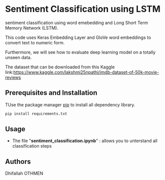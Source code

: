 # Sentiment Classification using LSTM

sentiment classification  using word emebedding and Long Short Term Memory Network (LSTM).

This code uses  Keras Embedding Layer and GloVe word embeddings to convert text to numeric form.
 
Furthermore, we will see how to evaluate deep learning model on a totally unseen data.

The dataset that can be downloaded from this Kaggle link:https://www.kaggle.com/lakshmi25npathi/imdb-dataset-of-50k-movie-reviews


## Prerequisites and Installation
TUse the package manager [pip](https://pip.pypa.io/en/stable/) to install all dependency library.

```bash
pip install requirements.txt 
```


## Usage
- The file  "**sentiment_classification.ipynb**" : allows you to unterstand all classification steps 


## Authors
Dhifallah OTHMEN 
